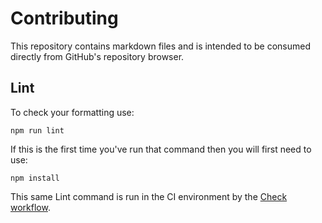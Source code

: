 # Contributing

This repository contains markdown files and is intended to be consumed directly from GitHub's repository browser.

## Lint

To check your formatting use:

    npm run lint

If this is the first time you've run that command then you will first need to use:

    npm install

This same Lint command is run in the CI environment by the [Check workflow](.github/workflows/check.yaml).
